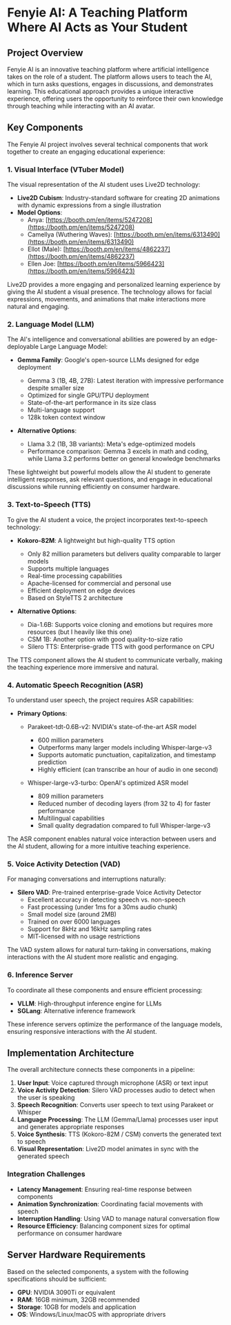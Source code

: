 # Fenyie AI: A Teaching Platform Where AI Acts as Your Student

## Project Overview

Fenyie AI is an innovative teaching platform where artificial intelligence takes on the role of a student. The platform allows users to teach the AI, which in turn asks questions, engages in discussions, and demonstrates learning. This educational approach provides a unique interactive experience, offering users the opportunity to reinforce their own knowledge through teaching while interacting with an AI avatar.

## Key Components

The Fenyie AI project involves several technical components that work together to create an engaging educational experience:

### 1. Visual Interface (VTuber Model)

The visual representation of the AI student uses Live2D technology:

- **Live2D Cubism**: Industry-standard software for creating 2D animations with dynamic expressions from a single illustration
- **Model Options**:
  - Anya: [https://booth.pm/en/items/5247208](https://booth.pm/en/items/5247208)
  - Camellya (Wuthering Waves): [https://booth.pm/en/items/6313490](https://booth.pm/en/items/6313490)
  - Ellot (Male): [https://booth.pm/en/items/4862237](https://booth.pm/en/items/4862237)
  - Ellen Joe: [https://booth.pm/en/items/5966423](https://booth.pm/en/items/5966423)

Live2D provides a more engaging and personalized learning experience by giving the AI student a visual presence. The technology allows for facial expressions, movements, and animations that make interactions more natural and engaging.

### 2. Language Model (LLM)

The AI's intelligence and conversational abilities are powered by an edge-deployable Large Language Model:

- **Gemma Family**: Google's open-source LLMs designed for edge deployment
  - Gemma 3 (1B, 4B, 27B): Latest iteration with impressive performance despite smaller size
  - Optimized for single GPU/TPU deployment
  - State-of-the-art performance in its size class
  - Multi-language support
  - 128k token context window

- **Alternative Options**:
  - Llama 3.2 (1B, 3B variants): Meta's edge-optimized models
  - Performance comparison: Gemma 3 excels in math and coding, while Llama 3.2 performs better on general knowledge benchmarks

These lightweight but powerful models allow the AI student to generate intelligent responses, ask relevant questions, and engage in educational discussions while running efficiently on consumer hardware.

### 3. Text-to-Speech (TTS)

To give the AI student a voice, the project incorporates text-to-speech technology:

- **Kokoro-82M**: A lightweight but high-quality TTS option
  - Only 82 million parameters but delivers quality comparable to larger models
  - Supports multiple languages
  - Real-time processing capabilities
  - Apache-licensed for commercial and personal use
  - Efficient deployment on edge devices
  - Based on StyleTTS 2 architecture

- **Alternative Options**:
  - Dia-1.6B: Supports voice cloning and emotions but requires more resources (but I heavily like this one)
  - CSM 1B: Another option with good quality-to-size ratio
  - Silero TTS: Enterprise-grade TTS with good performance on CPU

The TTS component allows the AI student to communicate verbally, making the teaching experience more immersive and natural.

### 4. Automatic Speech Recognition (ASR)

To understand user speech, the project requires ASR capabilities:

- **Primary Options**:
  - Parakeet-tdt-0.6B-v2: NVIDIA's state-of-the-art ASR model
    - 600 million parameters
    - Outperforms many larger models including Whisper-large-v3
    - Supports automatic punctuation, capitalization, and timestamp prediction
    - Highly efficient (can transcribe an hour of audio in one second)

  - Whisper-large-v3-turbo: OpenAI's optimized ASR model
    - 809 million parameters
    - Reduced number of decoding layers (from 32 to 4) for faster performance
    - Multilingual capabilities
    - Small quality degradation compared to full Whisper-large-v3

The ASR component enables natural voice interaction between users and the AI student, allowing for a more intuitive teaching experience.

### 5. Voice Activity Detection (VAD)

For managing conversations and interruptions naturally:

- **Silero VAD**: Pre-trained enterprise-grade Voice Activity Detector
  - Excellent accuracy in detecting speech vs. non-speech
  - Fast processing (under 1ms for a 30ms audio chunk)
  - Small model size (around 2MB)
  - Trained on over 6000 languages
  - Support for 8kHz and 16kHz sampling rates
  - MIT-licensed with no usage restrictions

The VAD system allows for natural turn-taking in conversations, making interactions with the AI student more realistic and engaging.

### 6. Inference Server

To coordinate all these components and ensure efficient processing:

- **VLLM**: High-throughput inference engine for LLMs
- **SGLang**: Alternative inference framework

These inference servers optimize the performance of the language models, ensuring responsive interactions with the AI student.

## Implementation Architecture

The overall architecture connects these components in a pipeline:

1. **User Input**: Voice captured through microphone (ASR) or text input
2. **Voice Activity Detection**: Silero VAD processes audio to detect when the user is speaking
3. **Speech Recognition**: Converts user speech to text using Parakeet or Whisper
4. **Language Processing**: The LLM (Gemma/Llama) processes user input and generates appropriate responses
5. **Voice Synthesis**: TTS (Kokoro-82M / CSM) converts the generated text to speech
6. **Visual Representation**: Live2D model animates in sync with the generated speech

### Integration Challenges

- **Latency Management**: Ensuring real-time response between components
- **Animation Synchronization**: Coordinating facial movements with speech
- **Interruption Handling**: Using VAD to manage natural conversation flow
- **Resource Efficiency**: Balancing component sizes for optimal performance on consumer hardware

## Server Hardware Requirements

Based on the selected components, a system with the following specifications should be sufficient:

- **GPU**: NVIDIA 3090Ti or equivalent
- **RAM**: 16GB minimum, 32GB recommended
- **Storage**: 10GB for models and application
- **OS**: Windows/Linux/macOS with appropriate drivers